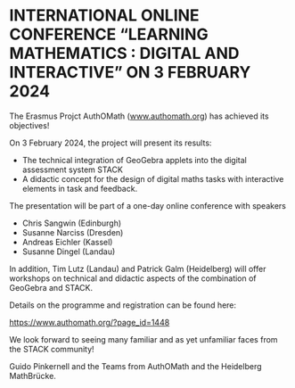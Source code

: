 # INTERNATIONAL ONLINE CONFERENCE “LEARNING MATHEMATICS : DIGITAL AND INTERACTIVE” ON 3 FEBRUARY 2024

The Erasmus Projct AuthOMath (www.authomath.org) has achieved its objectives!

On 3 February 2024, the project will present its results: 

* The technical integration of GeoGebra applets into the digital assessment system STACK
* A didactic concept for the design of digital maths tasks with interactive elements in task and feedback.

The presentation will be part of a one-day online conference with speakers

* Chris Sangwin (Edinburgh)
* Susanne Narciss (Dresden)
* Andreas Eichler (Kassel)
* Susanne Dingel (Landau)

In addition, Tim Lutz (Landau) and Patrick Galm (Heidelberg) will offer workshops on technical and didactic aspects of the combination of GeoGebra and STACK.

Details on the programme and registration can be found here:

<https://www.authomath.org/?page_id=1448>

We look forward to seeing many familiar and as yet unfamiliar faces from the STACK community!

Guido Pinkernell and the Teams from AuthOMath and the Heidelberg MathBrücke.